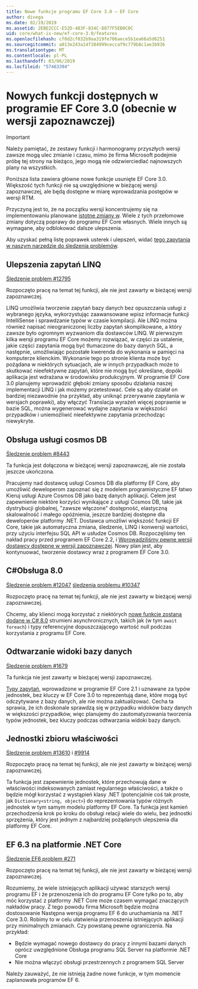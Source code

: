 ```yaml
---
title: Nowe funkcje programu EF Core 3.0 — EF Core
author: divega
ms.date: 02/19/2019
ms.assetid: 2EBE2CCC-E52D-483F-834C-8877F5EB0C0C
uid: core/what-is-new/ef-core-3.0/features
ms.openlocfilehash: cf0d2cf032b9aa319fe706aece5b1ea66a5d6251
ms.sourcegitcommit: a013e243a14f384999ceccaf9c779b8c1ae3b936
ms.translationtype: MT
ms.contentlocale: pl-PL
ms.lasthandoff: 03/06/2019
ms.locfileid: "57463394"
---
```

# <a name="new-features-included-in-ef-core-30-currently-in-preview"></a>Nowych funkcji dostępnych w programie EF Core 3.0 (obecnie w wersji zapoznawczej)

> [!IMPORTANT]
> Należy pamiętać, że zestawy funkcji i harmonogramy przyszłych wersji zawsze mogą ulec zmianie i czasu, mimo że firma Microsoft podejmie próbę tej strony na bieżąco, jego mogą nie odzwierciedlać najnowszych plany na wszystkich.

Poniższa lista zawiera główne nowe funkcje usunięte EF Core 3.0.
Większość tych funkcji nie są uwzględnione w bieżącej wersji zapoznawczej, ale będą dostępne w miarę wprowadzania postępów w wersji RTM.

Przyczyną jest to, że na początku wersji koncentrujemy się na implementowaniu planowane [istotne zmiany w](xref:core/what-is-new/ef-core-3.0/breaking-changes).
Wiele z tych przełomowe zmiany dotyczą poprawy do programu EF Core własnych.
Wiele innych są wymagane, aby odblokować dalsze ulepszenia. 

Aby uzyskać pełną listę poprawek usterek i ulepszeń, widać [tego zapytania w naszym narzędzie do śledzenia problemów](https://github.com/aspnet/EntityFrameworkCore/issues?q=is%3Aopen+is%3Aissue+milestone%3A3.0.0+sort%3Areactions-%2B1-desc).

## <a name="linq-improvements"></a>Ulepszenia zapytań LINQ 

[Śledzenie problem #12795](https://github.com/aspnet/EntityFrameworkCore/issues/12795)

Rozpoczęto pracę na temat tej funkcji, ale nie jest zawarty w bieżącej wersji zapoznawczej.

LINQ umożliwia tworzenie zapytań bazy danych bez opuszczania usługi z wybranego języka, wykorzystując zaawansowane wpisz informacje funkcji IntelliSense i sprawdzanie typów w czasie kompilacji.
Ale LINQ można również napisać nieograniczonej liczby zapytań skomplikowane, a który zawsze było ogromnym wyzwaniom dla dostawców LINQ.
W pierwszym kilka wersji programu EF Core możemy rozwiązać, w części za ustalenie, jakie części zapytania mogą być tłumaczone do bazy danych SQL, a następnie, umożliwiając pozostałe kwerenda do wykonania w pamięci na komputerze klienckim.
Wykonanie tego po stronie klienta może być pożądana w niektórych sytuacjach, ale w innych przypadkach może to skutkować nieefektywne zapytań, które nie mogą być określane, dopóki aplikacja jest wdrażana w środowisku produkcyjnym.
W programie EF Core 3.0 planujemy wprowadzić głęboki zmiany sposobu działania naszej implementacji LINQ i jak możemy przetestować.
Cele są aby działał on bardziej niezawodnie (na przykład, aby uniknąć przerywanie zapytania w wersjach poprawki), aby włączyć Translacja wyrażeń więcej poprawnie w bazie SQL, można wygenerować wydajne zapytania w większości przypadków i uniemożliwić nieefektywne zapytania przechodząc niewykryte.

## <a name="cosmos-db-support"></a>Obsługa usługi cosmos DB 

[Śledzenie problem #8443](https://github.com/aspnet/EntityFrameworkCore/issues/8443)

Ta funkcja jest dołączona w bieżącej wersji zapoznawczej, ale nie została jeszcze ukończona. 

Pracujemy nad dostawcę usługi Cosmos DB dla platformy EF Core, aby umożliwić deweloperom zapoznać się z modelem programistyczne EF łatwo Kieruj usługi Azure Cosmos DB jako bazę danych aplikacji.
Celem jest zapewnienie niektóre korzyści wynikające z usługi Cosmos DB, takie jak dystrybucji globalnej, "zawsze włączone" dostępność, elastyczną skalowalność i małego opóźnienia, jeszcze bardziej dostępne dla deweloperów platformy .NET.
Dostawca umożliwi większość funkcji EF Core, takie jak automatyczna zmiana, śledzenie, LINQ i konwersji wartości, przy użyciu interfejsu SQL API w usłudze Cosmos DB.
Rozpoczęliśmy ten nakład pracy przed programem EF Core 2.2, i [Wprowadziliśmy pewne wersji dostawcy dostępne w wersji zapoznawczej](https://blogs.msdn.microsoft.com/dotnet/2018/10/17/announcing-entity-framework-core-2-2-preview-3/).
Nowy plan jest, aby kontynuować, tworzenie dostawcy wraz z programem EF Core 3.0. 

## <a name="c-80-support"></a>C#Obsługa 8.0

[Śledzenie problem #12047](https://github.com/aspnet/EntityFrameworkCore/issues/12047)
[śledzenia problemu #10347](https://github.com/aspnet/EntityFrameworkCore/issues/10347)

Rozpoczęto pracę na temat tej funkcji, ale nie jest zawarty w bieżącej wersji zapoznawczej.

Chcemy, aby klienci mogą korzystać z niektórych [nowe funkcje zostaną dodane w C# 8.0](https://blogs.msdn.microsoft.com/dotnet/2018/11/12/building-c-8-0/) strumieni asynchronicznych, takich jak (w tym `await foreach`) i typy referencyjne dopuszczającego wartość null podczas korzystania z programu EF Core.

## <a name="reverse-engineering-of-database-views"></a>Odtwarzanie widoki bazy danych

[Śledzenie problem #1679](https://github.com/aspnet/EntityFrameworkCore/issues/1679)

Ta funkcja nie jest zawarty w bieżącej wersji zapoznawczej.

[Typy zapytań](xref:core/modeling/query-types), wprowadzone w programie EF Core 2.1 i uznawane za typów jednostek, bez kluczy w EF Core 3.0 to reprezentują dane, które mogą być odczytywane z bazy danych, ale nie można zaktualizować.
Cecha ta sprawia, że ich doskonale sprawdzą się w przypadku widoków bazy danych w większości przypadków, więc planujemy do zautomatyzowania tworzenia typów jednostek, bez kluczy podczas odtwarzania widoki bazy danych.

## <a name="property-bag-entities"></a>Jednostki zbioru właściwości 

[Śledzenie problem #13610](https://github.com/aspnet/EntityFrameworkCore/issues/13610) i [#9914](https://github.com/aspnet/EntityFrameworkCore/issues/9914)

Rozpoczęto pracę na temat tej funkcji, ale nie jest zawarty w bieżącej wersji zapoznawczej. 

Ta funkcja jest zapewnienie jednostek, które przechowują dane w właściwości indeksowanych zamiast regularnego właściwości, a także o będzie mógł korzystać z wystąpień klasy .NET (potencjalnie coś tak proste, jak `Dictionary<string, object>`) do reprezentowania typów różnych jednostek w tym samym modelu platformy EF Core.
Ta funkcja jest kamień przechodzenia krok po kroku do obsługi relacji wiele do wielu, bez jednostki sprzężenia, który jest jednym z najbardziej pożądanych ulepszenia dla platformy EF Core.

## <a name="ef-63-on-net-core"></a>EF 6.3 na platformie .NET Core 

[Śledzenie EF6 problem #271](https://github.com/aspnet/EntityFramework6/issues/271)

Rozpoczęto pracę na temat tej funkcji, ale nie jest zawarty w bieżącej wersji zapoznawczej. 

Rozumiemy, że wiele istniejących aplikacji używać starszych wersji programu EF i że przenoszenia ich do programu EF Core tylko po to, aby móc korzystać z platformy .NET Core może czasem wymagać znaczących nakładów pracy.
Z tego powodu firma Microsoft będzie można dostosowanie Następna wersja programu EF 6 do uruchamiania na .NET Core 3.0.
Robimy to w celu ułatwienia przenoszenia istniejących aplikacji przy minimalnych zmianach.
Czy powstaną pewne ograniczenia. Na przykład:
- Będzie wymagać nowego dostawcy do pracy z innymi bazami danych oprócz uwzględnione Obsługa programu SQL Server na platformie .NET Core
- Nie można włączyć obsługi przestrzennych z programem SQL Server

Należy zauważyć, że nie istnieją żadne nowe funkcje, w tym momencie zaplanowała programów EF 6.
